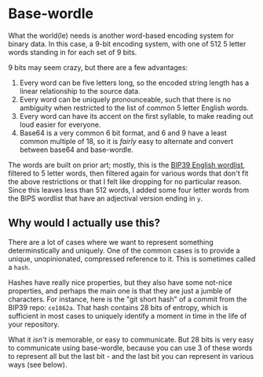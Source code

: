 # Base-wordle

What the world(le) needs is another word-based encoding system for
binary data. In this case, a 9-bit encoding system, with one of 512 5
letter words standing in for each set of 9 bits.

9 bits may seem crazy, but there are a few advantages:

1. Every word can be five letters long, so the encoded string length
   has a linear relationship to the source data.
2. Every word can be uniquely pronounceable, such that there is no
   ambiguity when restricted to the list of common 5 letter English
   words.
3. Every word can have its accent on the first syllable, to make
   reading out loud easier for everyone.
4. Base64 is a very common 6 bit format, and 6 and 9 have a least
   common multiple of 18, so it is _fairly_ easy to alternate and
   convert between base64 and base-wordle.

The words are built on prior art; mostly, this is the
[BIP39 English wordlist](https://github.com/bitcoin/bips/blob/master/bip-0039/english.txt),
filtered to 5 letter words, then filtered again for various words that
don't fit the above restrictions or that I felt like dropping for no
particular reason. Since this leaves less than 512 words, I added some
four letter words from the BIPS wordlist that have an adjectival
version ending in `y`.

## Why would I actually use this?

There are a lot of cases where we want to represent something
determinstically and uniquely. One of the common cases is to provide a
unique, unopinionated, compressed reference to it. This is sometimes
called a `hash`.

Hashes have really nice properties, but they also have some not-nice
properties, and perhaps the main one is that they are just a jumble of
characters. For instance, here is the "git short hash" of a commit
from the BIP39 repo: `ce1862a`. That hash contains 28 bits of entropy,
which is sufficient in most cases to uniquely identify a moment in
time in the life of your repository.

What it _isn't_ is memorable, or easy to communicate. But 28 bits is
very easy to communicate using base-wordle, because you can use 3 of
these words to represent all but the last bit - and the last bit you
can represent in various ways (see below).
